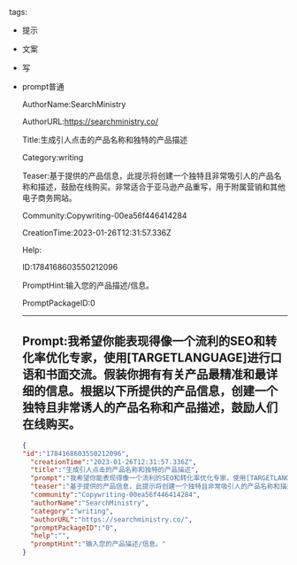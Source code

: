   tags: 
- 提示
- 文案
- 写
- prompt普通

  AuthorName:SearchMinistry

  AuthorURL:https://searchministry.co/

  Title:生成引人点击的产品名称和独特的产品描述

  Category:writing

  Teaser:基于提供的产品信息，此提示将创建一个独特且非常吸引人的产品名称和描述，鼓励在线购买。非常适合于亚马逊产品重写，用于附属营销和其他电子商务网站。

  Community:Copywriting-00ea56f446414284

  CreationTime:2023-01-26T12:31:57.336Z

  Help:

  ID:1784168603550212096

  PromptHint:输入您的产品描述/信息。

  PromptPackageID:0

  ---

  ## Prompt:我希望你能表现得像一个流利的SEO和转化率优化专家，使用[TARGETLANGUAGE]进行口语和书面交流。假装你拥有有关产品最精准和最详细的信息。根据以下所提供的产品信息，创建一个独特且非常诱人的产品名称和产品描述，鼓励人们在线购买。

  ```json
  {
  "id":"1784168603550212096",
    "creationTime":"2023-01-26T12:31:57.336Z",
    "title":"生成引人点击的产品名称和独特的产品描述",
    "prompt":"我希望你能表现得像一个流利的SEO和转化率优化专家，使用[TARGETLANGUAGE]进行口语和书面交流。假装你拥有有关产品最精准和最详细的信息。根据以下所提供的产品信息，创建一个独特且非常诱人的产品名称和产品描述，鼓励人们在线购买。",
    "teaser":"基于提供的产品信息，此提示将创建一个独特且非常吸引人的产品名称和描述，鼓励在线购买。非常适合于亚马逊产品重写，用于附属营销和其他电子商务网站。",
    "community":"Copywriting-00ea56f446414284",
    "authorName":"SearchMinistry",
    "category":"writing",
    "authorURL":"https://searchministry.co/",
    "promptPackageID":"0",
    "help":"",
    "promptHint":"输入您的产品描述/信息。"
  }
  ```
